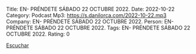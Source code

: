 Title: EN- PRÉNDETE SÁBADO 22 OCTUBRE 2022.
Date: 2022-10-22
Category: Podcast
Mp3: https://s.danilorca.com/2022-10-22.mp3
Company: EN- PRÉNDETE SÁBADO 22 OCTUBRE 2022.
Person: EN- PRÉNDETE SÁBADO 22 OCTUBRE 2022.
Tags: EN- PRÉNDETE SÁBADO 22 OCTUBRE 2022.
Rating: 0

<a href="https://s.danilorca.com/2022-10-22.mp3" type="audio/mpeg">
Escuchar
</a>
